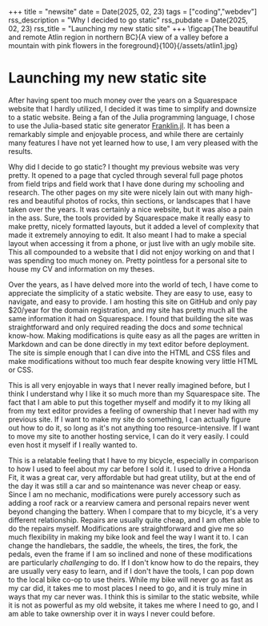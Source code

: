 +++
title = "newsite"
date = Date(2025, 02, 23)
tags = ["coding","webdev"]
rss_description = "Why I decided to go static"
rss_pubdate = Date(2025, 02, 23)
rss_title = "Launching my new static site"
+++
\figcap{The beautiful and remote Atlin region in northern BC}{A view of a valley before a mountain with pink flowers in the foreground}{100}{/assets/atlin1.jpg}

# Launching my new static site
After having spent too much money over the years on a Squarespace website that I hardly utilized, I decided it was time to simplify and downsize to a static website. Being a fan of the Julia programming language, I chose to use the Julia-based static site generator [Franklin.jl](https://franklinjl.org/). It has been a remarkably simple and enjoyable process, and while there are certainly many features I have not yet learned how to use, I am very pleased with the results.

Why did I decide to go static? I thought my previous website was very pretty. It opened to a page that cycled through several full page photos from field trips and field work that I have done during my schooling and research. The other pages on my site were nicely lain out with many high-res and beautiful photos of rocks, thin sections, or landscapes that I have taken over the years. It was certainly a nice website, but it was also a pain in the ass. Sure, the tools provided by Squarespace make it really easy to make pretty, nicely formatted layouts, but it added a level of complexity that made it extremely annoying to edit. It also meant I had to make a special layout when accessing it from a phone, or just live with an ugly mobile site. This all compounded to a website that I did not enjoy working on and that I was spending too much money on. Pretty pointless for a personal site to house my CV and information on my theses.

Over the years, as I have delved more into the world of tech, I have come to appreciate the simplicity of a static website. They are easy to use, easy to navigate, and easy to provide. I am hosting this site on GitHub and only pay \$20/year for the domain registration, and my site has pretty much all the same information it had on Squarespace. I found that building the site was straightforward and only required reading the docs and *some* technical know-how. Making modifications is quite easy as all the pages are written in Markdown and can be done directly in my text editor before deployment. The site is simple enough that I can dive into the HTML and CSS files and make modifications without too much fear despite knowing very little HTML or CSS. 

This is all very enjoyable in ways that I never really imagined before, but I think I understand why I like it so much more than my Squarespace site. The fact that I am able to put this together myself and modify it to my liking all from my text editor provides a feeling of ownership that I never had with my previous site. If I want to make my site do something, I can actually figure out how to do it, so long as it's not anything too resource-intensive. If I want to move my site to another hosting service, I can do it very easily. I could even host it myself if I really wanted to.

This is a relatable feeling that I have to my bicycle, especially in comparison to how I used to feel about my car before I sold it. I used to drive a Honda Fit, it was a great car, very affordable but had great utility, but at the end of the day it was still a car and so maintenance was never cheap or easy. Since I am no mechanic, modifications were purely accessory such as adding a roof rack or a rearview camera and personal repairs never went beyond changing the battery. When I compare that to my bicycle, it's a very different relationship. Repairs are usually quite cheap, and I am often able to do the repairs myself. Modifications are straightforward and give me so much flexibility in making my bike look and feel the way I want it to. I can change the handlebars, the saddle, the wheels, the tires, the fork, the pedals, even the frame if I am so inclined
and none of these modifications are particularly *challenging* to do. If I don't know how to do the repairs, they are usually very easy to learn, and if I don't have the tools, I can pop down to the local bike co-op to use theirs. While my bike will never go as fast as my car did, it takes me to most places I need to go, and it is truly mine in ways that my car never was. I think this is similar to the static website, while it is not as powerful as my old website, it takes me where I need to go, and I am able to take ownership over it in ways I never could before.